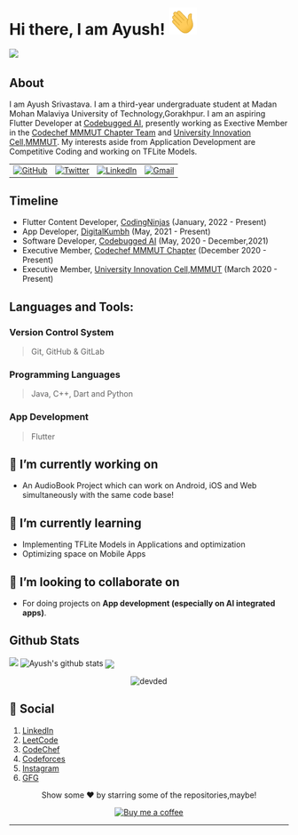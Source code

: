 # Hi there, I am Ayush! <img src="https://raw.githubusercontent.com/ABSphreak/ABSphreak/master/gifs/Hi.gif" width="50px">

![](https://activity-graph.herokuapp.com/graph?username=srivaayush&theme=react-dark&hide_border=true&area=true)

## About

I am Ayush Srivastava. I am a third-year undergraduate student at Madan Mohan Malaviya University of Technology,Gorakhpur. I am an aspiring Flutter Developer at [Codebugged AI](https://codebugged.com/), presently working as Exective Member in the [Codechef MMMUT Chapter Team](https://chefmmmutchapter.tech/) and [University Innovation Cell,MMMUT](http://uicmmmut.in/). My interests aside from Application Development are Competitive Coding and working on TFLite Models.

<table>
  <tr>
      <td><a href="https://github.com/srivaayush"><img src="https://img.shields.io/github/followers/srivaayush.svg?label=GitHub&style=social" alt="GitHub"></a></td>
    <td><a href="https://twitter.com/SrivaAyush2000"><img src="https://img.shields.io/twitter/follow/SrivaAyush2000?label=Twitter&style=social" alt="Twitter"></a></td>
    <td><a href="https://www.linkedin.com/in/srivaayush"><img src="https://img.shields.io/badge/LinkedIn--_.svg?style=social&logo=linkedin" alt="LinkedIn"></a></td>
    <td><a href="mailto:ayush.sriva6@gmail.com"><img src="https://img.shields.io/badge/Gmail--_.svg?style=social&logo=gmail" alt="Gmail"></a></td>
  </tr>
</table>

## Timeline

- Flutter Content Developer, [CodingNinjas](https://www.codingninjas.com/) (January, 2022 - Present)
- App Developer, [DigitalKumbh](https://digitalkumbh.in/) (May, 2021 - Present)
- Software Developer, [Codebugged AI](https://codebugged.com/) (May, 2020 - December,2021)
- Executive Member, [Codechef MMMUT Chapter](https://chefmmmutchapter.tech/) (December 2020 - Present)
- Executive Member, [University Innovation Cell,MMMUT](http://uicmmmut.in/) (March 2020 - Present)

## Languages and Tools: 

### Version Control System
>Git, GitHub & GitLab

### Programming Languages
>Java, C++, Dart and Python
<!-- 
### Machine Learning Framwork
>Tensorflow (Currenly Learning: Just started) -->
<!-- 
### Backend Development
>NodeJS(Currenly Learning: Just started)

### DataBase
>MongoDB(Currenly Learning: Just started)

### Cloud
>Digital Ocean(Currenly Learning: Just started) -->

### App Development
>Flutter


## 🔭 I’m currently working on
* An AudioBook Project which can work on Android, iOS and Web simultaneously with the same code base!

## 🌱 I’m currently learning
* Implementing TFLite Models in Applications and optimization
* Optimizing space on Mobile Apps

## 👯 I’m looking to collaborate on

* For doing projects on **App development (especially on AI integrated apps)**.

## Github Stats

<img src="https://github-readme-streak-stats.herokuapp.com/?user=srivaayush">

<img src="https://github-readme-stats.vercel.app/api?username=srivaayush&count_private=true&show_icons=true&theme=light" alt="Ayush's github stats"/>

<img align="center" src="https://github-readme-stats.vercel.app/api/top-langs/?username=srivaayush&layout=compact&theme=light"/>


<br>
<p align="center"> <img src="https://komarev.com/ghpvc/?username=srivaayush&style=plastic" alt="devded" /> </p>

## 👨 Social

1. [LinkedIn](https://www.linkedin.com/in/srivaayush/)
2. [LeetCode](https://leetcode.com/srivaayush/)
3. [CodeChef](https://www.codechef.com/users/coder_sriva)
4. [Codeforces](http://codeforces.com/profile/SrivaAyush)
5. [Instagram](https://www.instagram.com/srivaayush/)
6. [GFG](https://auth.geeksforgeeks.org/user/srivaayush)
<!-- 6. [Facebook](https://www.facebook.com/srivaayush/) -->
<!-- 6. [Twitter](https://twitter.com/srivaayush00) -->
<!-- 2. [Portfolio](https://sayannath.biz/) -->
<!-- 3. [YouTube](https://www.youtube.com/channel/UCOk-VYzGNeCHrMOzGmoWg2A) -->
<div align="center">
  
Show some ❤️ by starring some of the repositories,maybe!
  

<p align="center">
  </a>
  <a href="https://www.buymeacoffee.com/srivaayush" target="_blank">
      <img width="18%" alt="Buy me a coffee" src="https://raw.githubusercontent.com/onimur/.github/master/.resources/support-buy-coffee.png"/>
  </a>
</p>

---

</div>
